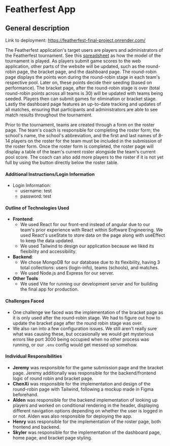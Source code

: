 # Featherfest App

## General description

Link to deployment: <https://featherfest-final-project.onrender.com/>

The Featherfest application's target users are players and administrators of the Featherfest tournament. See this [spreadsheet](https://docs.google.com/spreadsheets/d/1xY_97RSohWpRhs2Pl82CX-zxPfdYPViR-zOnRO4sN2Q/edit?gid=737066836#gid=737066836) as how the model of the tournament is played. As players submit game scores to the web application, other parts of the website will be updated, such as the round-robin page, the bracket page, and the dashboard page. The round-robin page displays the points won during the round-robin stage in each team's respective pool. Later on, these points decide their seeding (based on performance). The bracket page, after the round-robin stage is over (total round-robin points across all teams is 30) will be updated with teams being seeded. Players then can submit games for elimination or bracket stage. Lastly the dashboard page features an up-to-date tracking and updates of all matches, ensuring that participants and administrators are able to see match results throughout the tournament. 

Prior to the tournament, teams are created through a form on the roster page. The team's coach is responsible for completing the roster form; the school's name, the school's abbreviation, and the first and last names of 8-14 players on the roster for the team must be included in the submission of the roster form. Once the roster form is completed, the roster page will display a table of the team's current roster alongside the team's current pool score. The coach can also add more players to the roster if it is not yet full by using the button directly below the roster table.

#### Additional Instructions/Login Information

- Login Information:
  - username: test
  - password: test

#### Outline of Technologies Used

- **Frontend**:
  - We used React for our front-end instead of angular due to our team's prior experience with React within Software
    Engineering. We used React's useState to store data on the page along with useEffect to keep the data updated.
  - We used Tailwind to design our application because we liked its flexibility and accessibility.
- **Backend**:
  - We chose MongoDB for our database due to its flexibility, having 3 total collections: users (login-info), teams (schools), and matches.
  - We used Node.js and Express for our server.
- **Other Tools**
  - We used Vite for running our development server and for building the final app for production.

#### Challenges Faced

- One challenge we faced was the implementation of the bracket page as it is only used after the round-robin stage. We
  had to figure out how to update the bracket page after the round robin stage was over.
- We also ran into a few configuration issues. We still aren't really sure what was causing these, but occasionally we would get mysterious errors like port 3000 being occupied when no other process was running, or our `.env` config would get messed up somehow.

#### Individual Responsibilities

- **Jeremy** was responsible for the game submission page and the bracket page. Jeremy additionally was responsible for the
  backend/frontend logic of round robin and bracket page.
- **ChenXi** was responsible for the implementation and design of the round-robin page with Tailwind, following a mockup made in Figma beforehand.
- **Alden** was responsible for the backend implementation of looking up players and worked on conditional rendering in
  the header, displaying different navigation options depending on whether the user is logged in or not. Alden was also responsible for deploying the app.
- **Henry** was responsible for the implementation of the roster page, both frontend and backend.
- **Skyler** was responsible for the implementation of the dashboard page, home page, and bracket page styling.
